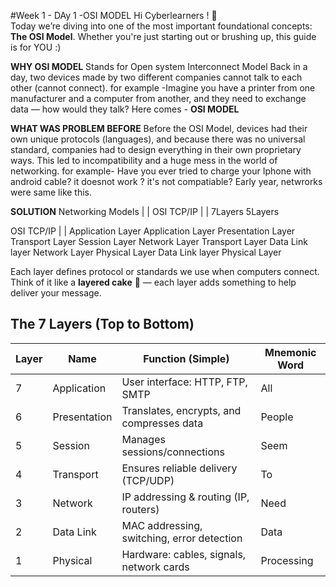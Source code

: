 #Week 1 - DAy 1 -OSI MODEL
Hi Cyberlearners ! 🚀  
Today we’re diving into one of the most important foundational concepts: **The OSI Model**. Whether you're just starting out or brushing up, this guide is for YOU :)

**WHY OSI MODEL**
Stands for Open system Interconnect Model
Back in a day, two devices made by two different companies cannot talk to each other (cannot connect).
for example -Imagine you have a printer from one manufacturer and a computer from another, and they need to exchange data — how would they talk?
Here comes - **OSI MODEL**

**WHAT WAS PROBLEM BEFORE**
Before the OSI Model, devices had their own unique protocols (languages), and because there was no universal standard, companies had to design everything in their own proprietary ways. 
This led to incompatibility and a huge mess in the world of networking.
 for example- Have you ever tried to charge your Iphone with android cable? it doesnot work ? it's not compatiable?
 Early year, netwrorks were same like this.
 
**SOLUTION**
Networking Models
 |       |
OSI     TCP/IP
 |       |
7Layers  5Layers
 
OSI                                    TCP/IP
 |                                      |
Application Layer                    Application Layer
Presentation Layer                   Transport Layer
Session Layer                        Network Layer
Transport Layer                      Data Link layer
Network Layer                        Physical Layer
Data Link layer
Physical Layer

Each layer defines protocol or standards  we use when computers connect.
Think of it like a **layered cake** 🍰 — each layer adds something to help deliver your message.

##  The 7 Layers (Top to Bottom)

| Layer | Name           | Function (Simple)                                   | Mnemonic Word           |
|-------|----------------|-----------------------------------------------------|-------------------------|
| 7     | Application    | User interface: HTTP, FTP, SMTP                     | All                     |
| 6     | Presentation   | Translates, encrypts, and compresses data           | People                  |
| 5     | Session        | Manages sessions/connections                        | Seem                    |
| 4     | Transport      | Ensures reliable delivery (TCP/UDP)                 | To                      |
| 3     | Network        | IP addressing & routing (IP, routers)               | Need                    |
| 2     | Data Link      | MAC addressing, switching, error detection          | Data                    |
| 1     | Physical       | Hardware: cables, signals, network cards            | Processing              |

